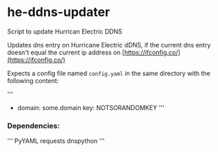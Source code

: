 # he-ddns-updater
Script to update Hurrican Electric DDNS


Updates dns entry on Hurricane Electric dDNS, if the current dns entry doesn't
equal the current ip address on [https://ifconfig.co/](https://ifconfig.co/)

Expects a config file named `config.yaml` in the same directory with the
following content:

'''
- domain: some.domain
  key: NOTSORANDOMKEY
'''

### Dependencies:

'''
PyYAML 
requests 
dnspython
'''  
